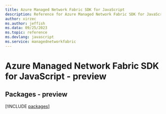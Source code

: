 ```yaml
---
title: Azure Managed Network Fabric SDK for JavaScript
description: Reference for Azure Managed Network Fabric SDK for JavaScript
author: xirzec
ms.author: jeffish
ms.data: 09/25/2023
ms.topic: reference
ms.devlang: javascript
ms.service: managednetworkfabric
---
```

# Azure Managed Network Fabric SDK for JavaScript - preview
## Packages - preview
[!INCLUDE [packages](managed-network-fabric-index.md)]